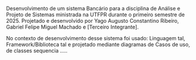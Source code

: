 Desenvolvimento de um sistema Bancário para a disciplina de Análise e Projeto de Sistemas ministrada na UTFPR durante o primeiro semestre de 2025.
Projetado e desenvolvido por Yago Augusto Constantino Ribeiro, Gabriel Felipe Miguel Machado e [Terceiro Integrante].

No contexto de desenvolvimento desse sistema foi usado:
Linguagem  tal, Framework/Biblioteca tal e projetado mediante diagramas de Casos de uso, de classes sequencia .....

